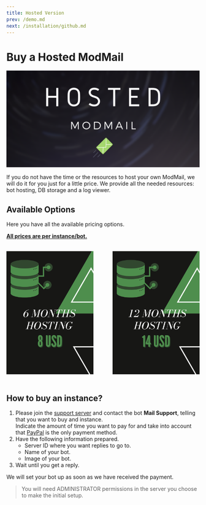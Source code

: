 ```yaml
---
title: Hosted Version
prev: /demo.md
next: /installation/github.md
---
```


# Buy a Hosted ModMail

![](/images/en_hosted_banner.png)

If you do not have the time or the resources to host your own ModMail, we will do it for you just for a little price. We provide all the needed resources: bot hosting, DB storage and a log viewer.

## Available Options

Here you have all the available pricing options.

<u>**All prices are per instance/bot.**</u>

<br/>

<img src="/images/en_host_6.png" alt="6months_8usd" width="45%" height="45%" style="border-right:1px solid transparent;"/> 

<img src="/images/en_host_12.png" alt="12monts_14usd" width="45%" height="45%" style="float:right; border-left:1px solid transparent;"/>

<br/>
<br/>

## How to buy an instance?

1. Please join the [support server](https://discord.gg/aUNhdFD) and contact the bot **Mail Support**, telling that you want to buy and instance.
   <br/>
   Indicate the amount of time you want to pay for and take into account that <u>PayPal</u> is the only payment method.
2. Have the following information prepared.
   - Server ID where you want replies to go to.
   - Name of your bot.
   - Image of your bot.
3. Wait until you get a reply.

We will set your bot up as soon as we have received the payment.

> You will need ADMINISTRATOR permissions in the server you choose to make the initial setup.